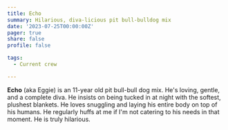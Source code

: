 ```yaml
---
title: Echo 
summary: Hilarious, diva-licious pit bull-bulldog mix
date: '2023-07-25T00:00:00Z'
pager: true
share: false
profile: false

tags: 
  - Current crew

---
```


**Echo** (aka Eggie) is an 11-year old pit bull-bull dog mix. He's loving, gentle, and a complete diva. He insists on being tucked in at night with the softest, plushest blankets. He loves snuggling and laying his entire body on top of his humans. He regularly huffs at me if I'm not catering to his needs in that moment. He is truly hilarious.
